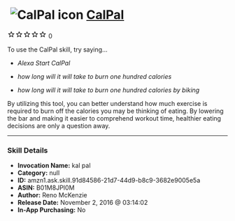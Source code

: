 # &nbsp;<img src="skill_icon" alt="CalPal icon" width="36"> [CalPal](http://alexa.amazon.com/#skills/amzn1.ask.skill.91d84586-21d7-44d9-b8c9-3682e9005e5a)
![0 stars](../../images/ic_star_border_black_18dp_1x.png)![0 stars](../../images/ic_star_border_black_18dp_1x.png)![0 stars](../../images/ic_star_border_black_18dp_1x.png)![0 stars](../../images/ic_star_border_black_18dp_1x.png)![0 stars](../../images/ic_star_border_black_18dp_1x.png) 0

To use the CalPal skill, try saying...

* *Alexa Start CalPal*

* *how long will it will take to burn one hundred calories*

* *how long will it will take to burn one hundred calories by biking*

By utilizing this tool, you can better understand how much exercise is required to burn off the calories you may be thinking of eating. By lowering the bar and making it easier to comprehend workout time, healthier eating decisions are only a question away.

***

### Skill Details

* **Invocation Name:** kal pal
* **Category:** null
* **ID:** amzn1.ask.skill.91d84586-21d7-44d9-b8c9-3682e9005e5a
* **ASIN:** B01M8JPI0M
* **Author:** Reno McKenzie
* **Release Date:** November 2, 2016 @ 03:14:02
* **In-App Purchasing:** No
